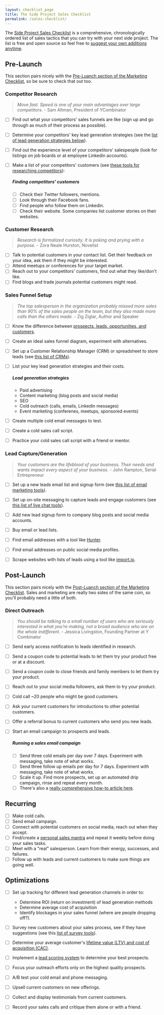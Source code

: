 ```yaml
---
layout: checklist_page
title: The Side Project Sales Checklist
permalink: /sales-checklist/
---
```


The [Side Project Sales Checklist](https://www.sideprojectchecklist.com/sales-checklist) is a comprehensive, chronologically ordered list of sales tactics that you can try with your next side project. The list is free and open source so feel free to [suggest your own additions anytime](https://github.com/karllhughes/side-project-sales/issues).

## Pre-Launch

This section pairs nicely with the [Pre-Luanch section of the Marketing Checklist](https://www.sideprojectchecklist.com/marketing-checklist), so be sure to check that out too.

### Competitor Research

> _Move fast. Speed is one of your main advantages over large competitors._ - Sam Altman, President of YCombinator

- [ ] Find out what your competitors' sales funnels are like (sign up and go through as much of their process as possible).
- [ ] Determine your competitors' key lead generation strategies (see the [list of lead generation strategies below](#lead-generation-strategies)).
- [ ] Find out the experience level of your competitors' salespeople (look for listings on job boards or at employee Linkedin accounts).
- [ ] Make a list of your competitors' customers (see [these tools for researching competitors](https://www.sideprojectchecklist.com/2017/competition-tools/)):

  ##### Finding competitors' customers
  - [ ] Check their Twitter followers, mentions.
  - [ ] Look through their Facebook fans.
  - [ ] Find people who follow them on Linkedin.
  - [ ] Check their website. Some companies list customer stories on their websites.

### Customer Research

> _Research is formalized curiosity. It is poking and prying with a purpose._ - Zora Neale Hurston, Novelist

- [ ] Talk to potential customers in your contact list. Get their feedback on your idea, ask them if they might be interested.
- [ ] Attend meetups or conferences for your target market.
- [ ] Reach out to your competitors' customers, find out what they like/don't like.
- [ ] Find blogs and trade journals potential customers might read.

### Sales Funnel Setup

> _The top salesperson in the organization probably missed more sales than 90% of the sales people on the team, but they also made more calls than the others made._ - Zig Ziglar, Author and Speaker

- [ ] Know the difference between [prospects, leads, opportunities, and customers](https://www.linkedin.com/pulse/sales-funnel-optimization-startups-tomasz-tunguz/).
- [ ] Create an ideal sales funnel diagram, experiment with alternatives.
- [ ] Set up a Customer Relationship Manager (CRM) or spreadsheet to store leads (see [this list of CRMs](https://www.sideprojectchecklist.com/2017/crm-side-projects/)).
- [ ] List your key lead generation strategies and their costs.

  ##### Lead generation strategies
  - Paid advertising
  - Content marketing (blog posts and social media)
  - SEO
  - Cold outreach (calls, emails, Linkedin messages)
  - Event marketing (conferenes, meetups, sponsored events)

- [ ] Create multiple cold email messages to test.
- [ ] Create a cold sales call script.
- [ ] Practice your cold sales call script with a friend or mentor.

### Lead Capture/Generation

> _Your customers are the lifeblood of your business. Their needs and wants impact every aspect of your business._ - John Rampton, Serial Entrepreneur

- [ ] Set up a new leads email list and signup form (see [this list of email marketing tools](https://www.sideprojectchecklist.com/2017/email-marketing-tools/)).
- [ ] Set up on-site messaging to capture leads and engage customers (see [this list of live chat tools](https://www.sideprojectchecklist.com/2017/customer-chat-tools/)).
- [ ] Add new lead signup form to company blog posts and social media accounts.
- [ ] Buy email or lead lists.
- [ ] Find email addresses with a tool like [Hunter](https://hunter.io/).
- [ ] Find email addresses on public social media profiles.
- [ ] Scrape websites with lists of leads using a tool like [import.io](https://www.import.io/).


## Post-Launch

This section pairs nicely with the [Post-Luanch section of the Marketing Checklist](https://www.sideprojectchecklist.com/marketing-checklist). Sales and marketing are really two sides of the same coin, so you'll probably need a little of both.

### Direct Outreach

> _You should be talking to a small number of users who are seriously interested in what you’re making, not a broad audience who are on the whole indifferent._ - Jessica Livingston, Founding Partner at Y Combinator

- [ ] Send early access notification to leads identified in research.
- [ ] Send a coupon code to potential leads to let them try your product free or at a discount.
- [ ] Send a coupon code to close friends and family members to let them try your product.
- [ ] Reach out to your social media followers, ask them to try your product.
- [ ] Cold call ~20 people who might be good customers.
- [ ] Ask your current customers for introductions to other potential customers.
- [ ] Offer a referral bonus to current customers who send you new leads.
- [ ] Start an email campaign to prospects and leads.

  ##### Running a sales email campaign
  - [ ] Send three cold emails per day over 7 days. Experiment with messaging, take note of what works.
  - [ ] Send three follow up emails per day for 7 days. Experiment with messaging, take note of what works.
  - [ ] Scale it up. Find more prospects, set up an automated drip campaign, rinse and repeat every month.
  - [ ] There's also a [really comprehensive how-to article here](https://originalstitch.com/blog/automating-cold-emails-with-no-coding-your-software-development-project-plan).

## Recurring

- [ ] Make cold calls.
- [ ] Send email campaign.
- [ ] Connect with potential customers on social media, reach out when they accept.
- [ ] Find/create a [personal sales mantra](https://www.malacollective.com/blogs/mala-collective/11203329-whats-a-mantra-and-how-do-i-choose-a-mantra) and repeat it weekly before doing your sales tasks.
- [ ] Meet with a "real" salesperson. Learn from their energy, successes, and failures.
- [ ] Follow up with leads and current customers to make sure things are going well.

## Optimizations

- [ ] Set up tracking for different lead generation channels in order to:
  - Determine ROI (return on investment) of lead generation methods
  - Determine average cost of acquisition
  - Identify blockages in your sales funnel (where are people dropping off?).

- [ ] Survey new customers about your sales process, see if they have suggestions (see this [list of survey tools](https://www.sideprojectchecklist.com/2017/survey-tools/)).
- [ ] Determine your average customer's [lifetime value (LTV) and cost of acquisition (CAC)](https://www.geckoboard.com/learn/kpi-examples/marketing-kpis/ltv-cac-ratio/).
- [ ] Implement a [lead scoring system](https://en.wikipedia.org/wiki/Lead_scoring) to determine your best prospects.
- [ ] Focus your outreach efforts only on the highest quality prospects.
- [ ] A/B test your cold email and phone messaging.
- [ ] Upsell current customers on new offerings.
- [ ] Collect and display testimonials from current customers.
- [ ] Record your sales calls and critique them alone or with a friend.
